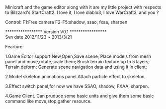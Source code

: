 Minicraft and the game editor along with it are my little project with respects to Bilzzard's StartCraft2.
I love it, I love diablo3, I love WarCraft3, and you ?

Control:
F1:Free camera
F2-F5:shadow, ssao, fxaa, sharpen

*****************  	Version V0.1		*****************	
Svn date 2012/11/23 ~ 2013/3/21

Fearture

1.Game Editor support.New,Open,Save scene; Place models from mesh panel and move,rotate,scale them;
Brush terrain texture up to 5 layers; Terrain deform; Generate scene navigation data and using it in client;

2.Model skeleton animations panel.Attach particle effect to skeleton.

3.Effect switch panel,for now we have SSAO, shadow, FXAA, sharpen.

4.Game Client. Can pruduce some basic units and give them some basic command like move,stop,gather resource. 
